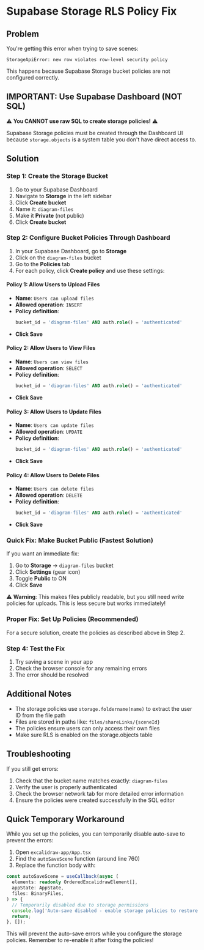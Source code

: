 # Supabase Storage RLS Policy Fix

## Problem
You're getting this error when trying to save scenes:
```
StorageApiError: new row violates row-level security policy
```

This happens because Supabase Storage bucket policies are not configured correctly.

## IMPORTANT: Use Supabase Dashboard (NOT SQL)

⚠️ **You CANNOT use raw SQL to create storage policies!** ⚠️

Supabase Storage policies must be created through the Dashboard UI because `storage.objects` is a system table you don't have direct access to.

## Solution

### Step 1: Create the Storage Bucket
1. Go to your Supabase Dashboard
2. Navigate to **Storage** in the left sidebar
3. Click **Create bucket**
4. Name it: `diagram-files`
5. Make it **Private** (not public)
6. Click **Create bucket**

### Step 2: Configure Bucket Policies Through Dashboard
1. In your Supabase Dashboard, go to **Storage**
2. Click on the `diagram-files` bucket
3. Go to the **Policies** tab
4. For each policy, click **Create policy** and use these settings:

#### Policy 1: Allow Users to Upload Files
- **Name**: `Users can upload files`
- **Allowed operation**: `INSERT`
- **Policy definition**:
  ```sql
  bucket_id = 'diagram-files' AND auth.role() = 'authenticated'
  ```
- **Click Save**

#### Policy 2: Allow Users to View Files
- **Name**: `Users can view files`
- **Allowed operation**: `SELECT`
- **Policy definition**:
  ```sql
  bucket_id = 'diagram-files' AND auth.role() = 'authenticated'
  ```
- **Click Save**

#### Policy 3: Allow Users to Update Files
- **Name**: `Users can update files`
- **Allowed operation**: `UPDATE`
- **Policy definition**:
  ```sql
  bucket_id = 'diagram-files' AND auth.role() = 'authenticated'
  ```
- **Click Save**

#### Policy 4: Allow Users to Delete Files
- **Name**: `Users can delete files`
- **Allowed operation**: `DELETE`
- **Policy definition**:
  ```sql
  bucket_id = 'diagram-files' AND auth.role() = 'authenticated'
  ```
- **Click Save**

### Quick Fix: Make Bucket Public (Fastest Solution)
If you want an immediate fix:

1. Go to **Storage** → `diagram-files` bucket
2. Click **Settings** (gear icon)
3. Toggle **Public** to ON
4. Click **Save**

⚠️ **Warning**: This makes files publicly readable, but you still need write policies for uploads. This is less secure but works immediately!

### Proper Fix: Set Up Policies (Recommended)
For a secure solution, create the policies as described above in Step 2.

### Step 4: Test the Fix
1. Try saving a scene in your app
2. Check the browser console for any remaining errors
3. The error should be resolved

## Additional Notes

- The storage policies use `storage.foldername(name)` to extract the user ID from the file path
- Files are stored in paths like: `files/shareLinks/{sceneId}`
- The policies ensure users can only access their own files
- Make sure RLS is enabled on the storage.objects table

## Troubleshooting

If you still get errors:
1. Check that the bucket name matches exactly: `diagram-files`
2. Verify the user is properly authenticated
3. Check the browser network tab for more detailed error information
4. Ensure the policies were created successfully in the SQL editor

## Quick Temporary Workaround

While you set up the policies, you can temporarily disable auto-save to prevent the errors:

1. Open `excalidraw-app/App.tsx`
2. Find the `autoSaveScene` function (around line 760)
3. Replace the function body with:

```typescript
const autoSaveScene = useCallback(async (
  elements: readonly OrderedExcalidrawElement[],
  appState: AppState,
  files: BinaryFiles,
) => {
  // Temporarily disabled due to storage permissions
  console.log('Auto-save disabled - enable storage policies to restore auto-save');
  return;
}, []);
```

This will prevent the auto-save errors while you configure the storage policies. Remember to re-enable it after fixing the policies!
